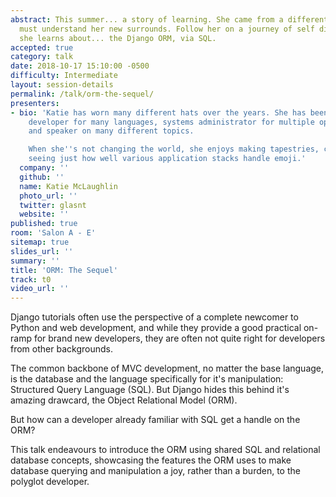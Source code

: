 ```yaml
---
abstract: This summer... a story of learning. She came from a different world, and
  must understand her new surrounds. Follow her on a journey of self discovery as
  she learns about... the Django ORM, via SQL.
accepted: true
category: talk
date: 2018-10-17 15:10:00 -0500
difficulty: Intermediate
layout: session-details
permalink: /talk/orm-the-sequel/
presenters:
- bio: 'Katie has worn many different hats over the years. She has been a software
    developer for many languages, systems administrator for multiple operating systems,
    and speaker on many different topics.

    When she''s not changing the world, she enjoys making tapestries, cooking, and
    seeing just how well various application stacks handle emoji.'
  company: ''
  github: ''
  name: Katie McLaughlin
  photo_url: ''
  twitter: glasnt
  website: ''
published: true
room: 'Salon A - E'
sitemap: true
slides_url: ''
summary: ''
title: 'ORM: The Sequel'
track: t0
video_url: ''
---
```


Django tutorials often use the perspective of a complete newcomer to Python and web development, and while they provide a good practical on-ramp for brand new developers, they are often not quite right for developers from other backgrounds.

The common backbone of MVC development, no matter the base language, is the database and the language specifically for it's manipulation: Structured Query Language (SQL). But Django hides this behind it's amazing drawcard, the Object Relational Model (ORM).

But how can a developer already familiar with SQL get a handle on the ORM?

This talk endeavours to introduce the ORM using shared SQL and relational database concepts, showcasing the features the ORM uses to make database querying and manipulation a joy, rather than a burden, to the polyglot developer.

